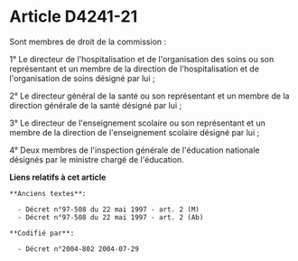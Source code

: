 # Article D4241-21

Sont membres de droit de la commission :

1° Le directeur de l'hospitalisation et de l'organisation des soins ou son représentant et un membre de la direction de
l'hospitalisation et de l'organisation de soins désigné par lui ;

2° Le directeur général de la santé ou son représentant et un membre de la direction générale de la santé désigné par lui ;

3° Le directeur de l'enseignement scolaire ou son représentant et un membre de la direction de l'enseignement scolaire
désigné par lui ;

4° Deux membres de l'inspection générale de l'éducation nationale désignés par le ministre chargé de l'éducation.

**Liens relatifs à cet article**

	**Anciens textes**:

	  - Décret n°97-508 du 22 mai 1997 - art. 2 (M)
	  - Décret n°97-508 du 22 mai 1997 - art. 2 (Ab)

	**Codifié par**:

	  - Décret n°2004-802 2004-07-29
